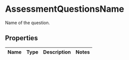 

# AssessmentQuestionsName

Name of the question.

## Properties

| Name | Type | Description | Notes |
|------------ | ------------- | ------------- | -------------|



